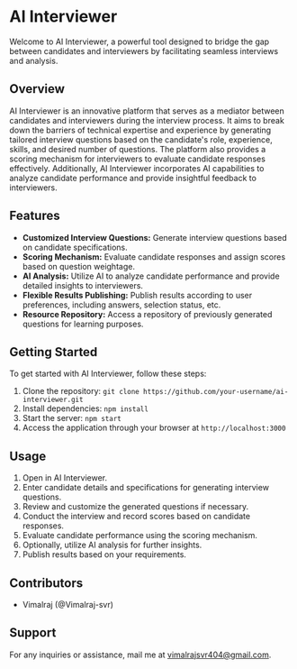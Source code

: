 # AI Interviewer

Welcome to AI Interviewer, a powerful tool designed to bridge the gap between candidates and interviewers by facilitating seamless interviews and analysis.

## Overview

AI Interviewer is an innovative platform that serves as a mediator between candidates and interviewers during the interview process. It aims to break down the barriers of technical expertise and experience by generating tailored interview questions based on the candidate's role, experience, skills, and desired number of questions. The platform also provides a scoring mechanism for interviewers to evaluate candidate responses effectively. Additionally, AI Interviewer incorporates AI capabilities to analyze candidate performance and provide insightful feedback to interviewers.

## Features

- **Customized Interview Questions:** Generate interview questions based on candidate specifications.
- **Scoring Mechanism:** Evaluate candidate responses and assign scores based on question weightage.
- **AI Analysis:** Utilize AI to analyze candidate performance and provide detailed insights to interviewers.
- **Flexible Results Publishing:** Publish results according to user preferences, including answers, selection status, etc.
- **Resource Repository:** Access a repository of previously generated questions for learning purposes.

## Getting Started

To get started with AI Interviewer, follow these steps:

1. Clone the repository: `git clone https://github.com/your-username/ai-interviewer.git`
2. Install dependencies: `npm install`
3. Start the server: `npm start`
4. Access the application through your browser at `http://localhost:3000`

## Usage

1. Open in AI Interviewer.
2. Enter candidate details and specifications for generating interview questions.
3. Review and customize the generated questions if necessary.
4. Conduct the interview and record scores based on candidate responses.
5. Evaluate candidate performance using the scoring mechanism.
6. Optionally, utilize AI analysis for further insights.
7. Publish results based on your requirements.

## Contributors

- Vimalraj (@Vimalraj-svr)

## Support

For any inquiries or assistance, mail me at vimalrajsvr404@gmail.com.

